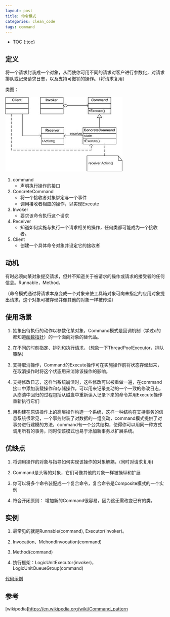 ```yaml
---
layout: post
title: 命令模式
categories: clean_code
tags: command
---
```


* TOC
{:toc}

## 定义

将一个请求封装成一个对象，从而使你可用不同的请求对客户进行参数化，对请求排队或记录请求日志，以及支持可撤销的操作。（将请求复用）

类图：

![类图](/images/design_pattern/command.jpg)

1. command
    * 声明执行操作的接口
2. ConcreteCommand
    * 将一个接收者对象绑定与一个事件
    * 调用接收者相应的操作，以实现Execute
3. Invoker
    * 要求该命令执行这个请求
4. Receiver
    * 知道如何实施与执行一个请求相关的操作，任何类都可能成为一个接收者。
5. Client
    * 创建一个具体命令对象并设定它的接收者

## 动机

有时必须向某对象提交请求，但并不知道关于被请求的操作或请求的接受者的任何信息。Runnable，Method。

（命令模式通过将请求本身变成一个对象来使工具箱对象可向未指定的应用对象提出请求，这个对象可被存储并像其他的对象一样被传递）

## 使用场景

1. 抽象出待执行的动作以参数化某对象，Command模式是回调机制（学过c的都知道[函数指针](/2015/01/25/function_pointer)）的一个面向对象的替代品。

2. 在不同的时刻指定、排列和执行请求，（想象一下ThreadPoolExecutor，排队策略）

3. 支持取消操作，Command的Execute操作可在实施操作前将状态存储起来，在取消操作时将这个状态用来消除该操作的影响。

4. 支持修改日志，这样当系统崩溃时，这些修改可以被重做一遍，在command接口中添加装载操作和存储操作，可以用来记录变动的一个一致的修改日志，从崩溃中回归的过程包括从磁盘中重新读入记录下来的命令并用Execute操作重新执行它们

5. 用构建在原语操作上的高层操作构造一个系统，这样一种结构在支持事务的信息系统很常见，一个事务封装了对数据的一组变动，command模式提供了对事务进行建模的方法，command有一个公共结构，使得你可以用同一种方式调用所有的事务，同时使该模式也易于添加新事务以扩展系统。

## 优缺点

1. 将调用操作的对象与指导如何实现该操作的对象解耦，(同时对请求复用)

2. Command是头等的对象，它们可像其他的对象一样被操纵和扩展

3. 你可以将多个命令装配成一个复合命令，复合命令是Composite模式的一个实例

4. 符合开闭原则： 增加新的Command很容易，因为这无需改变已有的类，

## 实例

1. 最常见的就是Runnable(command), Executor(invoker)。

2. Invocation、MehondInvocation(command)

3. Method(command)

4. 执行框架：LogicUnitExecutor(invoker)，LogicUnitQueueGroup(command)

[代码示例](https://github.com/lcj1992/learn/blob/master/java/designPattern/src/main/java/behavioral/command/CommandTest.java)

## 参考

[wikipedia]<https://en.wikipedia.org/wiki/Command_pattern>
